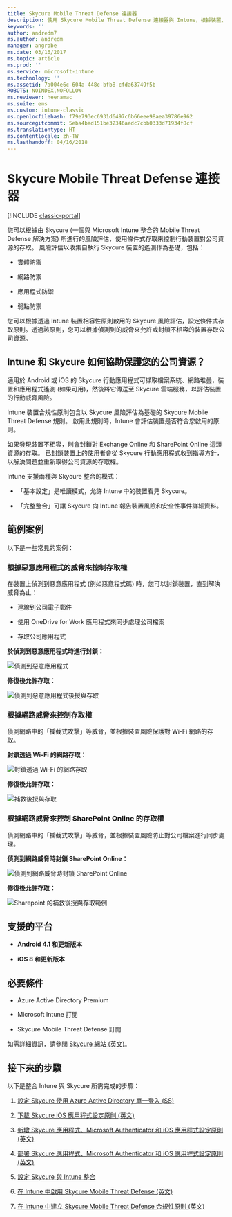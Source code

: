```yaml
---
title: Skycure Mobile Threat Defense 連接器
description: 使用 Skycure Mobile Threat Defense 連接器與 Intune，根據裝置、網路和應用程式風險，保護對公司資源的存取。
keywords: ''
author: andredm7
ms.author: andredm
manager: angrobe
ms.date: 03/16/2017
ms.topic: article
ms.prod: ''
ms.service: microsoft-intune
ms.technology: ''
ms.assetid: 7a004e6c-604a-448c-bfb8-cfda63749f5b
ROBOTS: NOINDEX,NOFOLLOW
ms.reviewer: heenamac
ms.suite: ems
ms.custom: intune-classic
ms.openlocfilehash: f79e793ec6931d6497c6b66eee98aea39786e962
ms.sourcegitcommit: 5eba4bad151be32346aedc7cbb0333d71934f8cf
ms.translationtype: HT
ms.contentlocale: zh-TW
ms.lasthandoff: 04/16/2018
---
```

# <a name="skycure-mobile-threat-defense-connector"></a>Skycure Mobile Threat Defense 連接器

[!INCLUDE [classic-portal](../includes/classic-portal.md)]

您可以根據由 Skycure (一個與 Microsoft Intune 整合的 Mobile Threat Defense 解決方案) 所進行的風險評估，使用條件式存取來控制行動裝置對公司資源的存取。 風險評估以收集自執行 Skycure 裝置的遙測作為基礎，包括︰

-   實體防禦

-   網路防禦

-   應用程式防禦

-   弱點防禦

您可以根據透過 Intune 裝置相容性原則啟用的 Skycure 風險評估，設定條件式存取原則。透過該原則，您可以根據偵測到的威脅來允許或封鎖不相容的裝置存取公司資源。

## <a name="how-do-intune-and-skycure-help-protect-your-company-resources"></a>Intune 和 Skycure 如何協助保護您的公司資源？

適用於 Android 或 iOS 的 Skycure 行動應用程式可擷取檔案系統、網路堆疊，裝置和應用程式遙測 (如果可用)，然後將它傳送至 Skycure 雲端服務，以評估裝置的行動威脅風險。

Intune 裝置合規性原則包含以 Skycure 風險評估為基礎的 Skycure Mobile Threat Defense 規則。 啟用此規則時，Intune 會評估裝置是否符合您啟用的原則。

如果發現裝置不相容，則會封鎖對 Exchange Online 和 SharePoint Online 這類資源的存取。 已封鎖裝置上的使用者會從 Skycure 行動應用程式收到指導方針，以解決問題並重新取得公司資源的存取權。

Intune 支援兩種與 Skycure 整合的模式：

-   「基本設定」是唯讀模式，允許 Intune 中的裝置看見 Skycure。

-   「完整整合」可讓 Skycure 向 Intune 報告裝置風險和安全性事件詳細資料。

## <a name="sample-scenarios"></a>範例案例

以下是一些常見的案例：

### <a name="control-access-based-on-threats-from-malicious-apps"></a>根據惡意應用程式的威脅來控制存取權

在裝置上偵測到惡意應用程式 (例如惡意程式碼) 時，您可以封鎖裝置，直到解決威脅為止︰

-   連線到公司電子郵件

-   使用 OneDrive for Work 應用程式來同步處理公司檔案

-   存取公司應用程式

**於偵測到惡意應用程式時進行封鎖：**

![偵測到惡意應用程式](../media/mtp/skycure-arch-1.png)

**修復後允許存取：**

![偵測到惡意應用程式後授與存取](../media/mtp/skycure-arch-2.png)

### <a name="control-access-based-on-threat-to-network"></a>根據網路威脅來控制存取權

偵測網路中的「攔截式攻擊」等威脅，並根據裝置風險保護對 Wi-Fi 網路的存取。

**封鎖透過 Wi-Fi 的網路存取︰**

![封鎖透過 Wi-Fi 的網路存取](../media/mtp/skycure-arch-3.png)

**修復後允許存取：**

![補救後授與存取](../media/mtp/skycure-arch-4.png)

### <a name="control-access-to-sharepoint-online-based-on-threat-to-network"></a>根據網路威脅來控制 SharePoint Online 的存取權

偵測網路中的「攔截式攻擊」等威脅，並根據裝置風險防止對公司檔案進行同步處理。

**偵測到網路威脅時封鎖 SharePoint Online：**

![偵測到網路威脅時封鎖 SharePoint Online](../media/mtp/skycure-arch-5.png)

**修復後允許存取：**

![Sharepoint 的補救後授與存取範例](../media/mtp/skycure-arch-6.png)

## <a name="supported-platforms"></a>支援的平台

-   **Android 4.1 和更新版本**

-   **iOS 8 和更新版本**

## <a name="pre-requisites"></a>必要條件

-   Azure Active Directory Premium

-   Microsoft Intune 訂閱

-   Skycure Mobile Threat Defense 訂閱

如需詳細資訊，請參閱 [Skycure 網站 (英文)](https://www.skycure.com/skycure-microsoft-integration/)。

## <a name="next-steps"></a>接下來的步驟

以下是整合 Intune 與 Skycure 所需完成的步驟：

1.  [設定 Skycure 使用 Azure Active Directory 單一登入 (SS)](/intune-classic/deploy-use/configure-skycure-to-use-azure-active-directory-single-sign-on)

2.  [下載 Skycure iOS 應用程式設定原則 (英文)](/intune-classic/deploy-use/download-skycure-ios-app-configuration-policy)

3.  [新增 Skycure 應用程式、Microsoft Authenticator 和 iOS 應用程式設定原則 (英文)](/intune-classic/deploy-use/add-skycure-apps-microsoft-authenticator-and-ios-app-configuration-policy)

4.  [部署 Skycure 應用程式、Microsoft Authenticator 和 iOS 應用程式設定原則 (英文)](/intune-classic/deploy-use/deploy-skycure-apps-microsoft-authenticator-app-and-ios-app-configuration-policy)

5.  [設定 Skycure 與 Intune 整合](/intune-classic/deploy-use/setup-the-skycure-integration-with-Intune)

6.  [在 Intune 中啟用 Skycure Mobile Threat Defense (英文)](/intune-classic/deploy-use/enable-skycure-mobile-threat-defense-in-intune)

7.  [在 Intune 中建立 Skycure Mobile Threat Defense 合規性原則 (英文)](/intune-classic/deploy-use/create-skycure-mobile-threat-defense-compliance-policy)

